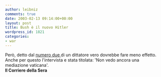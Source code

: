 ```yaml
---
author: leibniz
comments: true
date: 2003-02-13 09:14:00+00:00
layout: post
title: Bush è il nuovo Hitler
wordpress_id: 1821
categories:
- war
---
```


Però, detto dal  [   numero due ](http://www.corriere.it/edicola/index.jsp?path=ESTERI&doc=AZIZ)di un dittatore vero dovrebbe fare meno effetto. Anche per questo l'intervista e stata titolata: 'Non vedo ancora una mediazione vaticana'.   
**Il Corriere della Sera**
